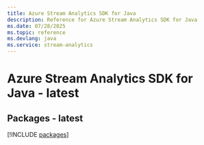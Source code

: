```yaml
---
title: Azure Stream Analytics SDK for Java
description: Reference for Azure Stream Analytics SDK for Java
ms.date: 07/28/2025
ms.topic: reference
ms.devlang: java
ms.service: stream-analytics
---
```

# Azure Stream Analytics SDK for Java - latest
## Packages - latest
[!INCLUDE [packages](stream-analytics-index.md)]